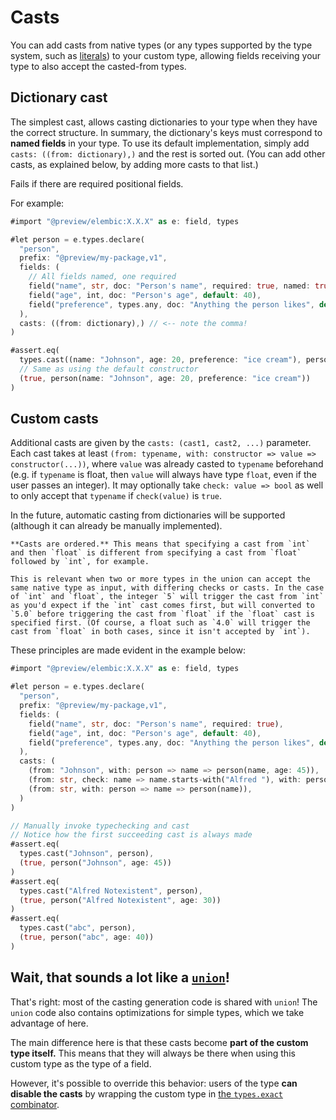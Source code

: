 # Casts

You can add casts from native types (or any types supported by the type system, such as [literals](../type-system/special-types.md#typesliteral-accepting-only-a-single-value-of-a-type)) to your custom type, allowing fields receiving your type to also accept the casted-from types.

## Dictionary cast

The simplest cast, allows casting dictionaries to your type when they have the correct structure. In summary, the dictionary's keys must correspond to **named fields** in your type. To use its default implementation, simply add `casts: ((from: dictionary),)` and the rest is sorted out. (You can add other casts, as explained below, by adding more casts to that list.)

Fails if there are required positional fields.

For example:

```rs
#import "@preview/elembic:X.X.X" as e: field, types

#let person = e.types.declare(
  "person",
  prefix: "@preview/my-package,v1",
  fields: (
    // All fields named, one required
    field("name", str, doc: "Person's name", required: true, named: true),
    field("age", int, doc: "Person's age", default: 40),
    field("preference", types.any, doc: "Anything the person likes", default: none)
  ),
  casts: ((from: dictionary),) // <-- note the comma!
)

#assert.eq(
  types.cast((name: "Johnson", age: 20, preference: "ice cream"), person),
  // Same as using the default constructor
  (true, person(name: "Johnson", age: 20, preference: "ice cream"))
)
```

## Custom casts

Additional casts are given by the `casts: (cast1, cast2, ...)` parameter. Each cast takes at least `(from: typename, with: constructor => value => constructor(...))`, where `value` was already casted to `typename` beforehand (e.g. if `typename` is float, then `value` will always have type `float`, even if the user passes an integer). It may optionally take `check: value => bool` as well to only accept that `typename` if `check(value)` is `true`.

In the future, automatic casting from dictionaries will be supported (although it can already be manually implemented).

```admonish note
**Casts are ordered.** This means that specifying a cast from `int` and then `float` is different from specifying a cast from `float` followed by `int`, for example.

This is relevant when two or more types in the union can accept the same native type as input, with differing checks or casts. In the case of `int` and `float`, the integer `5` will trigger the cast from `int` as you'd expect if the `int` cast comes first, but will converted to `5.0` before triggering the cast from `float` if the `float` cast is specified first. (Of course, a float such as `4.0` will trigger the cast from `float` in both cases, since it isn't accepted by `int`).
```

These principles are made evident in the example below:

```rs
#import "@preview/elembic:X.X.X" as e: field, types

#let person = e.types.declare(
  "person",
  prefix: "@preview/my-package,v1",
  fields: (
    field("name", str, doc: "Person's name", required: true),
    field("age", int, doc: "Person's age", default: 40),
    field("preference", types.any, doc: "Anything the person likes", default: none)
  ),
  casts: (
    (from: "Johnson", with: person => name => person(name, age: 45)),
    (from: str, check: name => name.starts-with("Alfred "), with: person => name => person(name, age: 30)),
    (from: str, with: person => name => person(name)),
  )
)

// Manually invoke typechecking and cast
// Notice how the first succeeding cast is always made
#assert.eq(
  types.cast("Johnson", person),
  (true, person("Johnson", age: 45))
)
#assert.eq(
  types.cast("Alfred Notexistent", person),
  (true, person("Alfred Notexistent", age: 30))
)
#assert.eq(
  types.cast("abc", person),
  (true, person("abc", age: 40))
)
```

## Wait, that sounds a lot like a [`union`](../type-system/type-combinators.md#typesunion-either-of-multiple-types)!

That's right: most of the casting generation code is shared with `union`! The `union` code also contains optimizations for simple types, which we take advantage of here.

The main difference here is that these casts become **part of the custom type itself.** This means that they will always be there when using this custom type as the type of a field.

However, it's possible to override this behavior: users of the type **can disable the casts** by wrapping the custom type in [the `types.exact` combinator](../type-system/type-combinators.md#typesexact-disable-casting-for-a-type).
